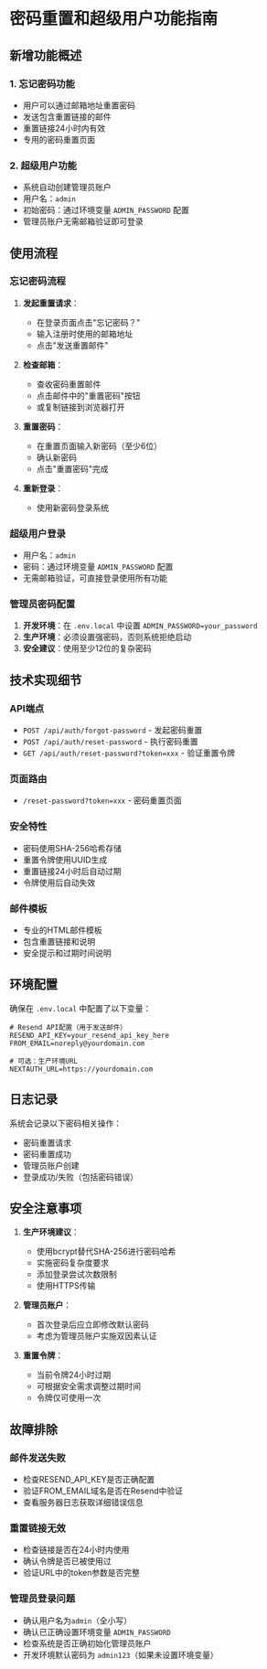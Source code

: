 # 密码重置和超级用户功能指南

## 新增功能概述

### 1. 忘记密码功能
- 用户可以通过邮箱地址重置密码
- 发送包含重置链接的邮件
- 重置链接24小时内有效
- 专用的密码重置页面

### 2. 超级用户功能
- 系统自动创建管理员账户
- 用户名：`admin`
- 初始密码：通过环境变量 `ADMIN_PASSWORD` 配置
- 管理员账户无需邮箱验证即可登录

## 使用流程

### 忘记密码流程
1. **发起重置请求**：
   - 在登录页面点击"忘记密码？"
   - 输入注册时使用的邮箱地址
   - 点击"发送重置邮件"

2. **检查邮箱**：
   - 查收密码重置邮件
   - 点击邮件中的"重置密码"按钮
   - 或复制链接到浏览器打开

3. **重置密码**：
   - 在重置页面输入新密码（至少6位）
   - 确认新密码
   - 点击"重置密码"完成

4. **重新登录**：
   - 使用新密码登录系统

### 超级用户登录
- 用户名：`admin`
- 密码：通过环境变量 `ADMIN_PASSWORD` 配置
- 无需邮箱验证，可直接登录使用所有功能

### 管理员密码配置
1. **开发环境**：在 `.env.local` 中设置 `ADMIN_PASSWORD=your_password`
2. **生产环境**：必须设置强密码，否则系统拒绝启动
3. **安全建议**：使用至少12位的复杂密码

## 技术实现细节

### API端点
- `POST /api/auth/forgot-password` - 发起密码重置
- `POST /api/auth/reset-password` - 执行密码重置
- `GET /api/auth/reset-password?token=xxx` - 验证重置令牌

### 页面路由
- `/reset-password?token=xxx` - 密码重置页面

### 安全特性
- 密码使用SHA-256哈希存储
- 重置令牌使用UUID生成
- 重置链接24小时后自动过期
- 令牌使用后自动失效

### 邮件模板
- 专业的HTML邮件模板
- 包含重置链接和说明
- 安全提示和过期时间说明

## 环境配置

确保在 `.env.local` 中配置了以下变量：

```env
# Resend API配置（用于发送邮件）
RESEND_API_KEY=your_resend_api_key_here
FROM_EMAIL=noreply@yourdomain.com

# 可选：生产环境URL
NEXTAUTH_URL=https://yourdomain.com
```

## 日志记录

系统会记录以下密码相关操作：
- 密码重置请求
- 密码重置成功
- 管理员账户创建
- 登录成功/失败（包括密码错误）

## 安全注意事项

1. **生产环境建议**：
   - 使用bcrypt替代SHA-256进行密码哈希
   - 实施密码复杂度要求
   - 添加登录尝试次数限制
   - 使用HTTPS传输

2. **管理员账户**：
   - 首次登录后应立即修改默认密码
   - 考虑为管理员账户实施双因素认证

3. **重置令牌**：
   - 当前令牌24小时过期
   - 可根据安全需求调整过期时间
   - 令牌仅可使用一次

## 故障排除

### 邮件发送失败
- 检查RESEND_API_KEY是否正确配置
- 验证FROM_EMAIL域名是否在Resend中验证
- 查看服务器日志获取详细错误信息

### 重置链接无效
- 检查链接是否在24小时内使用
- 确认令牌是否已被使用过
- 验证URL中的token参数是否完整

### 管理员登录问题
- 确认用户名为`admin`（全小写）
- 确认已正确设置环境变量 `ADMIN_PASSWORD`
- 检查系统是否正确初始化管理员账户
- 开发环境默认密码为 `admin123`（如果未设置环境变量）
